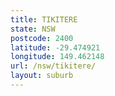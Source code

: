 ```yaml
---
title: TIKITERE
state: NSW
postcode: 2400
latitude: -29.474921
longitude: 149.462148
url: /nsw/tikitere/
layout: suburb
---
```

